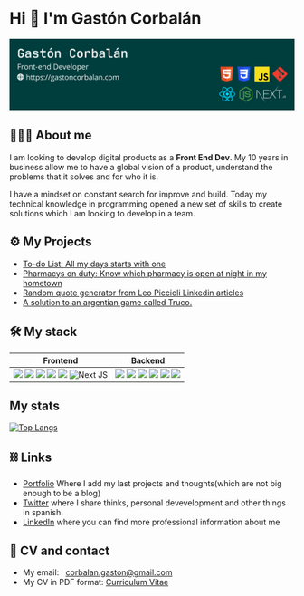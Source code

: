 # Hi 👋 I'm Gastón Corbalán

![banner with mi name, Gaston Corbalan and the technologies that I know](./Linkedin%20Banner.png)

## 👨🏽‍💻 About me
I am looking to develop digital products as a **Front End Dev**. My 10 years in business allow me to have a global vision of a product, understand the problems that it solves and for who it is. 

I have a mindset on constant search for improve and build. Today my technical knowledge in programming opened a new set of skills to create solutions which I am looking to develop in a team.

## ⚙️ My Projects
- [To-do List: All my days starts with one](https://github.com/ImGaston/to-do-list)
- [Pharmacys on duty: Know which pharmacy is open at night in my hometown](https://github.com/ImGaston/farmacias-de-turno)
- [Random quote generator from Leo Piccioli Linkedin articles](https://github.com/ImGaston/quote-generator)
- [A solution to an argentian game called Truco.](https://github.com/ImGaston/anotador)

## 🛠 My stack 
|Frontend|Backend|
|---|---|
|<img src="https://img.shields.io/badge/JavaScript-323330?style=for-the-badge&logo=javascript&logoColor=F7DF1E"/> <img src="https://img.shields.io/badge/HTML5-E34F26?style=for-the-badge&logo=html5&logoColor=white"/> <img src="https://img.shields.io/badge/React-20232A?style=for-the-badge&logo=react&logoColor=61DAFB" /> <img src="https://img.shields.io/badge/Jest-323330?style=for-the-badge&logo=Jest&logoColor=white" /> <img src="https://img.shields.io/badge/CSS3-1572B6?style=for-the-badge&logo=css3&logoColor=white"/> ![Next JS](https://img.shields.io/badge/Next-black?style=for-the-badge&logo=next.js&logoColor=white)|<img src="https://img.shields.io/badge/Node.js-339933?style=for-the-badge&logo=nodedotjs&logoColor=white" /> <img src="https://img.shields.io/badge/Express.js-000000?style=for-the-badge&logo=express&logoColor=white" /> <img src="https://img.shields.io/badge/MongoDB-4EA94B?style=for-the-badge&logo=mongodb&logoColor=white"/> <img src="https://img.shields.io/badge/MySQL-00000F?style=for-the-badge&logo=mysql&logoColor=white"/> <img src="https://img.shields.io/badge/Laravel-FF2D20?style=for-the-badge&logo=laravel&logoColor=white"/> <img src="https://img.shields.io/badge/PHP-777BB4?style=for-the-badge&logo=php&logoColor=white"/>|

## My stats 

[![Top Langs](https://github-readme-stats.vercel.app/api/top-langs/?username=ImGaston&layout=compact)](https://github.com/ImGaston/github-readme-stats)


## ⛓ Links
- [Portfolio](https://gastoncorbalan.com) Where I add my last projects and thoughts(which are not big enough to be a blog)
- [Twitter](https://twitter.com/imgast0n) where I share thinks, personal devevelopment and other things in spanish.
- [LinkedIn](https://www.linkedin.com/in/gcorbalan//) where you can find more professional information about me

## 📲 CV and contact
- My email: <a style="margin-left: 8px;" href="mailto:corbalan.gaston@gmail.com">corbalan.gaston@gmail.com</a>
- My CV in PDF format: <a style="text-align: center;" href="https://drive.google.com/file/d/1Dxg8jbDcKFodlWSdY9nKqXvR4a_zdNDe/view">Curriculum Vitae</a>
